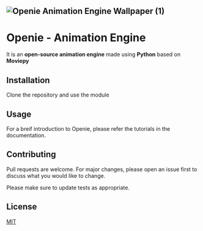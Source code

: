 ![Openie Animation Engine Wallpaper (1)](https://user-images.githubusercontent.com/65646799/132728333-dea4fa67-d229-47d8-a3d8-8078921b5686.png)
---
# Openie - Animation Engine
It is an **open-source animation engine** made using **Python** based on **Moviepy**

## Installation
Clone the repository and use the module

## Usage

For a breif introduction to Openie, please refer the tutorials in the documentation.

## Contributing
Pull requests are welcome. For major changes, please open an issue first to discuss what you would like to change.

Please make sure to update tests as appropriate.

## License
[MIT](https://choosealicense.com/licenses/mit/)
